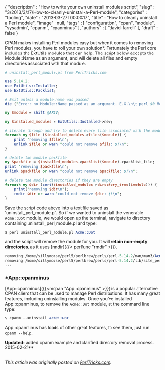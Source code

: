 {
   "description" : "How to write your own uninstall modules script",
   "slug" : "3/2013/3/27/How-to-cleanly-uninstall-a-Perl-module",
   "categories" : "tooling",
   "date" : "2013-03-27T00:00:17",
   "title" : "How to cleanly uninstall a Perl module",
   "image" : null,
   "tags" : [
      "configuration",
      "cpan",
      "module",
      "sysadmin",
      "cpanm",
      "cpanminus"
   ],
   "authors" : [
      "david-farrell"
   ],
   "draft" : false
}


CPAN makes installing Perl modules easy but when it comes to removing Perl modules, you have to roll your own solution\*. Fortunately the Perl core includes the ExtUtils modules that can help. The script below accepts the Module::Name as an argument, and will delete all files and empty directories associated with that module.

```perl
# uninstall_perl_module.pl from PerlTricks.com

use 5.14.2;
use ExtUtils::Installed;
use ExtUtils::Packlist;

# Exit unless a module name was passed
die ("Error: no Module::Name passed as an argument. E.G.\n\t perl $0 Module::Name\n") unless $#ARGV == 0;

my $module = shift @ARGV;

my $installed_modules = ExtUtils::Installed->new;

# iterate through and try to delete every file associated with the module
foreach my $file ($installed_modules->files($module)) {
    print "removing $file\n";
    unlink $file or warn "could not remove $file: $!\n";
}

# delete the module packfile
my $packfile = $installed_modules->packlist($module)->packlist_file;
print "removing $packfile\n";
unlink $packfile or warn "could not remove $packfile: $!\n";

# delete the module directories if they are empty
foreach my $dir (sort($installed_modules->directory_tree($module))) {
    print("removing $dir\n");
    rmdir $dir or warn "could not remove $dir: $!\n";
}
```

Save the script code above into a text file saved as 'uninstall\_perl\_module.pl'. So if we wanted to uninstall the venerable `Acme::Dot` module, we would open up the terminal, navigate to directory containing uninstall\_perl\_module.pl and type:

```perl
$ perl uninstall_perl_module.pl Acme::Dot
```

and the script will remove the module for you. It will **retain non-empty directories**, as it uses [rmdir]({{< perlfunc "rmdir" >}}).

```perl
removing /home/sillymoose/perl5/perlbrew/perls/perl-5.14.2/man/man3/Acme::Dot.3
removing /home/sillymoose/perl5/perlbrew/perls/perl-5.14.2/lib/site_perl/5.14.2/Acme/Dot.pm
...
```

### \*App::cpanminus

[App::cpanminus]({{<mcpan "App::cpanminus" >}}) is a popular alternative CPAN client that can be used to manage Perl distributions. It has many great features, including uninstalling modules. Once you've installed App::cpanminus, to remove the `Acme::Dot` module, at the command line type:

```perl
$ cpanm --uninstall Acme::Dot
```

App::cpanminus has loads of other great features, to see them, just run `cpanm --help`.

**Updated:** added cpanm example and clarified directory removal process. 2015-02-21**

\
*This article was originally posted on [PerlTricks.com](http://perltricks.com).*
